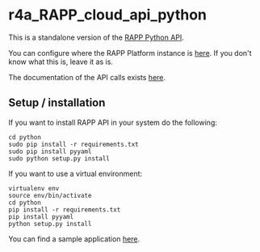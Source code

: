 # r4a_RAPP_cloud_api_python

This is a standalone version of the [RAPP Python API](https://github.com/rapp-project/rapp-api/tree/master/python).

You can configure where the RAPP Platform instance is [here](https://github.com/robotics-4-all/r4a_RAPP_cloud_api_python/blob/master/python/RappCloud/config). If you don't know what this is, leave it as is.

The documentation of the API calls exists [here](https://github.com/robotics-4-all/r4a_RAPP_cloud_api_python/tree/master/python/RappCloud).

## Setup / installation

If you want to install RAPP API in your system do the following:
```
cd python
sudo pip install -r requirements.txt
sudo pip install pyyaml
sudo python setup.py install
```

If you want to use a virtual environment:
```
virtualenv env
source env/bin/activate
cd python
pip install -r requirements.txt
pip install pyyaml
python setup.py install
```

You can find a sample application [here](https://github.com/robotics-4-all/r4a_RAPP_cloud_api_python/blob/master/app.py).

